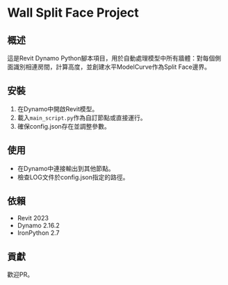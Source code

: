 # Wall Split Face Project

## 概述
這是Revit Dynamo Python腳本項目，用於自動處理模型中所有牆體：對每個側面識別相連房間，計算高度，並創建水平ModelCurve作為Split Face邊界。

## 安裝
1. 在Dynamo中開啟Revit模型。
2. 載入`main_script.py`作為自訂節點或直接運行。
3. 確保config.json存在並調整參數。

## 使用
- 在Dynamo中連接輸出到其他節點。
- 檢查LOG文件於config.json指定的路徑。

## 依賴
- Revit 2023
- Dynamo 2.16.2
- IronPython 2.7

## 貢獻
歡迎PR。

